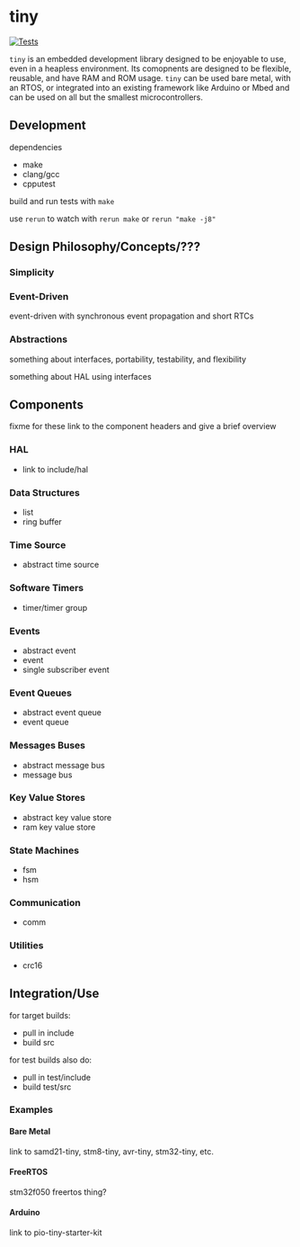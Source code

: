 # tiny
[![Tests](https://github.com/ryanplusplus/tiny/actions/workflows/test.yml/badge.svg)](https://github.com/ryanplusplus/tiny/actions/workflows/test.yml)

`tiny` is an embedded development library designed to be enjoyable to use, even in a heapless environment. Its comopnents are designed to be flexible, reusable, and have RAM and ROM usage. `tiny` can be used bare metal, with an RTOS, or integrated into an existing framework like Arduino or Mbed and can be used on all but the smallest microcontrollers.

## Development
dependencies
- make
- clang/gcc
- cpputest

build and run tests with `make`

use `rerun` to watch with `rerun make` or `rerun "make -j8"`

## Design Philosophy/Concepts/???
### Simplicity

### Event-Driven
event-driven with synchronous event propagation and short RTCs

### Abstractions
something about interfaces, portability, testability, and flexibility

something about HAL using interfaces

## Components
fixme for these link to the component headers and give a brief overview

### HAL
- link to include/hal

### Data Structures
- list
- ring buffer

### Time Source
- abstract time source

### Software Timers
- timer/timer group

### Events
- abstract event
- event
- single subscriber event

### Event Queues
- abstract event queue
- event queue

### Messages Buses
- abstract message bus
- message bus

### Key Value Stores
- abstract key value store
- ram key value store

### State Machines
- fsm
- hsm

### Communication
- comm

### Utilities
- crc16

## Integration/Use
for target builds:
- pull in include
- build src

for test builds also do:
- pull in test/include
- build test/src

### Examples
#### Bare Metal
link to samd21-tiny, stm8-tiny, avr-tiny, stm32-tiny, etc.

#### FreeRTOS
stm32f050 freertos thing?

#### Arduino
link to pio-tiny-starter-kit
